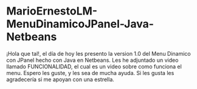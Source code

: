 # MarioErnestoLM-MenuDinamicoJPanel-Java-Netbeans
¡Hola que tal!, el día de hoy les presento la version 1.0 del Menu Dinamico con JPanel hecho con Java en Netbeans. Les he adjuntado un video llamado FUNCIONALIDAD, el cual es un video sobre como funciona el menu. Espero les guste, y les sea de mucha ayuda. Si les gusta les agradecería si me apoyan con una estrella.
